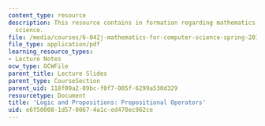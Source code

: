 ```yaml
---
content_type: resource
description: This resource contains in formation regarding mathematics for computer
  science.
file: /media/courses/6-042j-mathematics-for-computer-science-spring-2015/e6f500081d5700674a1ced470ec962ce_MIT6_042JS16_PropositOper.pdf
file_type: application/pdf
learning_resource_types:
- Lecture Notes
ocw_type: OCWFile
parent_title: Lecture Slides
parent_type: CourseSection
parent_uid: 118f09a2-89bc-f0f7-005f-6299a530d329
resourcetype: Document
title: 'Logic and Propositions: Propositional Operators'
uid: e6f50008-1d57-0067-4a1c-ed470ec962ce
---
```

